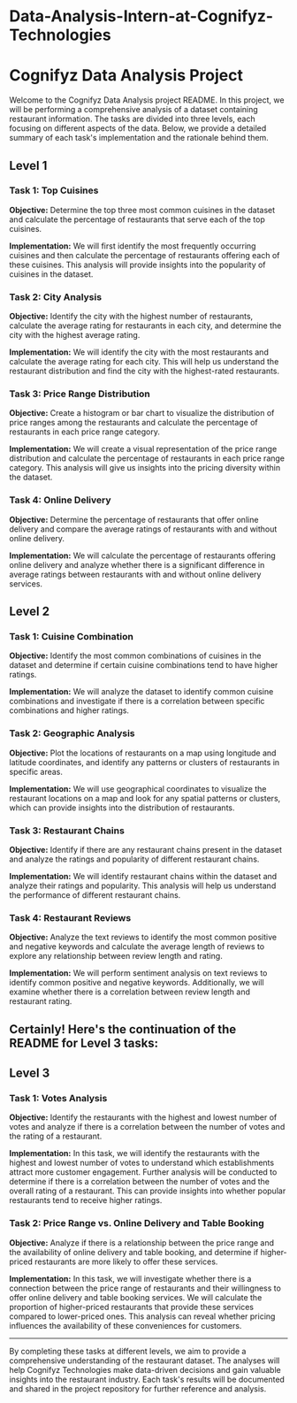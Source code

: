# Data-Analysis-Intern-at-Cognifyz-Technologies

# Cognifyz Data Analysis Project

Welcome to the Cognifyz Data Analysis project README. In this project, we will be performing a comprehensive analysis of a dataset containing restaurant information. The tasks are divided into three levels, each focusing on different aspects of the data. Below, we provide a detailed summary of each task's implementation and the rationale behind them.

## Level 1

### Task 1: Top Cuisines

**Objective:** Determine the top three most common cuisines in the dataset and calculate the percentage of restaurants that serve each of the top cuisines.

**Implementation:** We will first identify the most frequently occurring cuisines and then calculate the percentage of restaurants offering each of these cuisines. This analysis will provide insights into the popularity of cuisines in the dataset.

### Task 2: City Analysis

**Objective:** Identify the city with the highest number of restaurants, calculate the average rating for restaurants in each city, and determine the city with the highest average rating.

**Implementation:** We will identify the city with the most restaurants and calculate the average rating for each city. This will help us understand the restaurant distribution and find the city with the highest-rated restaurants.

### Task 3: Price Range Distribution

**Objective:** Create a histogram or bar chart to visualize the distribution of price ranges among the restaurants and calculate the percentage of restaurants in each price range category.

**Implementation:** We will create a visual representation of the price range distribution and calculate the percentage of restaurants in each price range category. This analysis will give us insights into the pricing diversity within the dataset.

### Task 4: Online Delivery

**Objective:** Determine the percentage of restaurants that offer online delivery and compare the average ratings of restaurants with and without online delivery.

**Implementation:** We will calculate the percentage of restaurants offering online delivery and analyze whether there is a significant difference in average ratings between restaurants with and without online delivery services.

## Level 2

### Task 1: Cuisine Combination

**Objective:** Identify the most common combinations of cuisines in the dataset and determine if certain cuisine combinations tend to have higher ratings.

**Implementation:** We will analyze the dataset to identify common cuisine combinations and investigate if there is a correlation between specific combinations and higher ratings.

### Task 2: Geographic Analysis

**Objective:** Plot the locations of restaurants on a map using longitude and latitude coordinates, and identify any patterns or clusters of restaurants in specific areas.

**Implementation:** We will use geographical coordinates to visualize the restaurant locations on a map and look for any spatial patterns or clusters, which can provide insights into the distribution of restaurants.

### Task 3: Restaurant Chains

**Objective:** Identify if there are any restaurant chains present in the dataset and analyze the ratings and popularity of different restaurant chains.

**Implementation:** We will identify restaurant chains within the dataset and analyze their ratings and popularity. This analysis will help us understand the performance of different restaurant chains.

### Task 4: Restaurant Reviews

**Objective:** Analyze the text reviews to identify the most common positive and negative keywords and calculate the average length of reviews to explore any relationship between review length and rating.

**Implementation:** We will perform sentiment analysis on text reviews to identify common positive and negative keywords. Additionally, we will examine whether there is a correlation between review length and restaurant rating.

## Certainly! Here's the continuation of the README for Level 3 tasks:

## Level 3

### Task 1: Votes Analysis

**Objective:** Identify the restaurants with the highest and lowest number of votes and analyze if there is a correlation between the number of votes and the rating of a restaurant.

**Implementation:** In this task, we will identify the restaurants with the highest and lowest number of votes to understand which establishments attract more customer engagement. Further analysis will be conducted to determine if there is a correlation between the number of votes and the overall rating of a restaurant. This can provide insights into whether popular restaurants tend to receive higher ratings.

### Task 2: Price Range vs. Online Delivery and Table Booking

**Objective:** Analyze if there is a relationship between the price range and the availability of online delivery and table booking, and determine if higher-priced restaurants are more likely to offer these services.

**Implementation:** In this task, we will investigate whether there is a connection between the price range of restaurants and their willingness to offer online delivery and table booking services. We will calculate the proportion of higher-priced restaurants that provide these services compared to lower-priced ones. This analysis can reveal whether pricing influences the availability of these conveniences for customers.

---

By completing these tasks at different levels, we aim to provide a comprehensive understanding of the restaurant dataset. The analyses will help Cognifyz Technologies make data-driven decisions and gain valuable insights into the restaurant industry. Each task's results will be documented and shared in the project repository for further reference and analysis.
